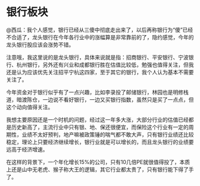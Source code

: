 # 银行板块

@西瓜：我个人感觉，银行已经从三傻中彻底走出来了，以后再称银行为“傻”已经不合适了，龙头银行在今年各行业中的涨幅算是非常靠前的了，隐约感觉，今年的龙头银行股应该会涨势不错。

注意哦，我这里说的是龙头银行，具体来说就是指：招商银行、平安银行、宁波银行、杭州银行，另外还有兴业和成都银行胜在估值比较低，勉强也值得关注，但我还是认为应该优先关注招平宁杭这四家，至于其它的银行，我个人认为基本不需要关注了。

今年资金对于银行似乎有了一点兴趣，比如李录投了邮储银行，林园也是明修栈道，暗渡陈仓，一边说不看好银行，一边又买银行指数，虽然只是买了一点点，但这个动向值得关注。

我想主要原因还是一个时机的问题，经过这一年多大涨，大部分行业的估值已经都是历史新高了，主流行业中只有银、地、保还很便宜，而保险这个行业有一定的周期性，业绩不太好预判，地产嘛被政策锤的喘气都不敢大声，只有银行业绩还比较稳定，理论上只要经济继续增长，银行业就是可以增长的，而且龙头银行的业绩要远高于经济增速。

在这样的背景下，一个年化增长15%的公司，只有10几倍PE就很值得投了，本质上还是山中无老虎、猴子称大王的逻辑，其它行业都太贵了，只有银行能下得了手了。



